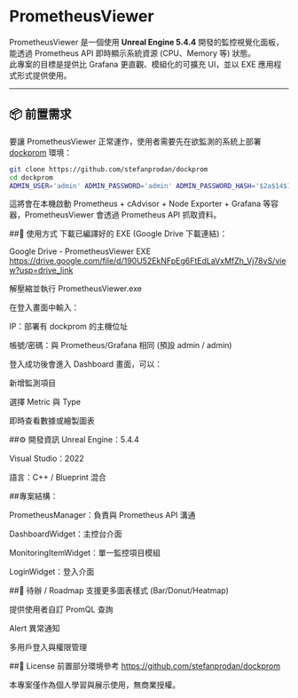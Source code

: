 # PrometheusViewer

PrometheusViewer 是一個使用 **Unreal Engine 5.4.4** 開發的監控視覺化面板，能透過 Prometheus API 即時顯示系統資源 (CPU、Memory 等) 狀態。  
此專案的目標是提供比 Grafana 更直觀、模組化的可擴充 UI，並以 EXE 應用程式形式提供使用。

---

## 📦 前置需求

要讓 PrometheusViewer 正常運作，使用者需要先在欲監測的系統上部署 [dockprom](https://github.com/stefanprodan/dockprom) 環境：

```bash
git clone https://github.com/stefanprodan/dockprom
cd dockprom
ADMIN_USER='admin' ADMIN_PASSWORD='admin' ADMIN_PASSWORD_HASH='$2a$14$1l.IozJx7xQRVmlkEQ32OeEEfP5mRxTpbDTCTcXRqn19gXD8YK1pO' docker-compose up -d
```

這將會在本機啟動 Prometheus + cAdvisor + Node Exporter + Grafana 等容器，PrometheusViewer 會透過 Prometheus API 抓取資料。

##🚀 使用方式
下載已編譯好的 EXE (Google Drive 下載連結)：

Google Drive - PrometheusViewer EXE
https://drive.google.com/file/d/190U52EkNFpEg6FtEdLaVxMfZh_Vj78vS/view?usp=drive_link

解壓縮並執行 PrometheusViewer.exe

在登入畫面中輸入：

IP：部署有 dockprom 的主機位址

帳號/密碼：與 Prometheus/Grafana 相同 (預設 admin / admin)

登入成功後會進入 Dashboard 畫面，可以：

新增監測項目

選擇 Metric 與 Type

即時查看數據或繪製圖表

##⚙️ 開發資訊
Unreal Engine：5.4.4

Visual Studio：2022

語言：C++ / Blueprint 混合

##專案結構：

PrometheusManager：負責與 Prometheus API 溝通

DashboardWidget：主控台介面

MonitoringItemWidget：單一監控項目模組

LoginWidget：登入介面

##📝 待辦 / Roadmap
 支援更多圖表樣式 (Bar/Donut/Heatmap)

 提供使用者自訂 PromQL 查詢

 Alert 異常通知

 多用戶登入與權限管理
 
##📄 License
前置部分環境參考
https://github.com/stefanprodan/dockprom

本專案僅作為個人學習與展示使用，無商業授權。
